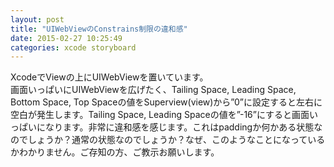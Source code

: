 ```yaml
---
layout: post
title: "UIWebViewのConstrains制限の違和感"
date: 2015-02-27 10:25:49
categories: xcode storyboard
---
```

<p>XcodeでViewの上にUIWebViewを置いています。<br>
画面いっぱいにUIWebViewを広げたく、Tailing Space, Leading Space, Bottom Space, Top Spaceの値をSuperview(view)から”0”に設定すると左右に空白が発生します。Tailing Space, Leading Spaceの値を”-16”にすると画面いっぱいになります。非常に違和感を感じます。これはpaddingか何かある状態なのでしょうか？通常の状態なのでしょうか？なぜ、このようなことになっているかわかりません。ご存知の方、ご教示お願いします。</p>

